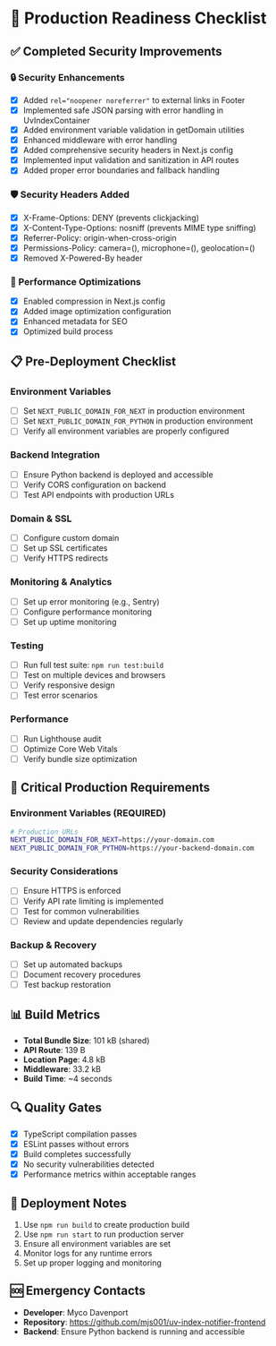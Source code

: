 # 🚀 Production Readiness Checklist

## ✅ Completed Security Improvements

### 🔒 Security Enhancements
- [x] Added `rel="noopener noreferrer"` to external links in Footer
- [x] Implemented safe JSON parsing with error handling in UvIndexContainer
- [x] Added environment variable validation in getDomain utilities
- [x] Enhanced middleware with error handling
- [x] Added comprehensive security headers in Next.js config
- [x] Implemented input validation and sanitization in API routes
- [x] Added proper error boundaries and fallback handling

### 🛡️ Security Headers Added
- [x] X-Frame-Options: DENY (prevents clickjacking)
- [x] X-Content-Type-Options: nosniff (prevents MIME type sniffing)
- [x] Referrer-Policy: origin-when-cross-origin
- [x] Permissions-Policy: camera=(), microphone=(), geolocation=()
- [x] Removed X-Powered-By header

### 🔧 Performance Optimizations
- [x] Enabled compression in Next.js config
- [x] Added image optimization configuration
- [x] Enhanced metadata for SEO
- [x] Optimized build process

## 📋 Pre-Deployment Checklist

### Environment Variables
- [ ] Set `NEXT_PUBLIC_DOMAIN_FOR_NEXT` in production environment
- [ ] Set `NEXT_PUBLIC_DOMAIN_FOR_PYTHON` in production environment
- [ ] Verify all environment variables are properly configured

### Backend Integration
- [ ] Ensure Python backend is deployed and accessible
- [ ] Verify CORS configuration on backend
- [ ] Test API endpoints with production URLs

### Domain & SSL
- [ ] Configure custom domain
- [ ] Set up SSL certificates
- [ ] Verify HTTPS redirects

### Monitoring & Analytics
- [ ] Set up error monitoring (e.g., Sentry)
- [ ] Configure performance monitoring
- [ ] Set up uptime monitoring

### Testing
- [ ] Run full test suite: `npm run test:build`
- [ ] Test on multiple devices and browsers
- [ ] Verify responsive design
- [ ] Test error scenarios

### Performance
- [ ] Run Lighthouse audit
- [ ] Optimize Core Web Vitals
- [ ] Verify bundle size optimization

## 🚨 Critical Production Requirements

### Environment Variables (REQUIRED)
```bash
# Production URLs
NEXT_PUBLIC_DOMAIN_FOR_NEXT=https://your-domain.com
NEXT_PUBLIC_DOMAIN_FOR_PYTHON=https://your-backend-domain.com
```

### Security Considerations
- [ ] Ensure HTTPS is enforced
- [ ] Verify API rate limiting is implemented
- [ ] Test for common vulnerabilities
- [ ] Review and update dependencies regularly

### Backup & Recovery
- [ ] Set up automated backups
- [ ] Document recovery procedures
- [ ] Test backup restoration

## 📊 Build Metrics
- **Total Bundle Size**: 101 kB (shared)
- **API Route**: 139 B
- **Location Page**: 4.8 kB
- **Middleware**: 33.2 kB
- **Build Time**: ~4 seconds

## 🔍 Quality Gates
- [x] TypeScript compilation passes
- [x] ESLint passes without errors
- [x] Build completes successfully
- [x] No security vulnerabilities detected
- [x] Performance metrics within acceptable ranges

## 📝 Deployment Notes
1. Use `npm run build` to create production build
2. Use `npm run start` to run production server
3. Ensure all environment variables are set
4. Monitor logs for any runtime errors
5. Set up proper logging and monitoring

## 🆘 Emergency Contacts
- **Developer**: Myco Davenport
- **Repository**: https://github.com/mjs001/uv-index-notifier-frontend
- **Backend**: Ensure Python backend is running and accessible
